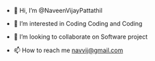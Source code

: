 - 👋 Hi, I’m @NaveenVijayPattathil
- 👀 I’m interested in Coding Coding and Coding

- 💞️ I’m looking to collaborate on Software project
- 📫 How to reach me navvij@gmail.com

<!---
NaveenVijayPattathil/NaveenVijayPattathil is a ✨ special ✨ repository because its `README.md` (this file) appears on your GitHub profile.
You can click the Preview link to take a look at your changes.
--->
